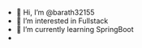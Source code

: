 - 👋 Hi, I’m @barath32155
- 👀 I’m interested in Fullstack
- 🌱 I’m currently learning SpringBoot
- 

<!---
barath32155/barath32155 is a ✨ special ✨ repository because its `README.md` (this file) appears on your GitHub profile.
You can click the Preview link to take a look at your changes.
--->
